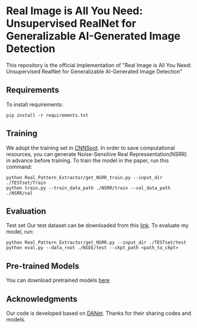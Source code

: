 # Real Image is All You Need: Unsupervised RealNet for Generalizable AI-Generated Image Detection

This repository is the official implementation of "Real Image is All You Need: Unsupervised RealNet for Generalizable AI-Generated Image Detection"

## Requirements

To install requirements:

```setup
pip install -r requirements.txt
```

## Training
 We adopt the training set in [CNNSpot](https://github.com/peterwang512/CNNDetection). In order to save computational resources, you can generate Noise-Sensitive Real Repressentation(NSRR) in advance before training. To train the model in the paper, run this command:

 ```train
python Real_Pattern_Extractor/get_NSRR_train.py --input_dir ./TESTset/Train
python train.py --train_data_path ./NSRR/train --val_data_path ./NSRR/val
```

## Evaluation

Test set
Our test dataset can be downloaded from this [link](https://pan.baidu.com/s/1lhXEtjs5zA6I7s8iCHssKQ?pwd=real). To evaluate my model, run:

```eval
python Real_Pattern_Extractor/get_NSRR.py --input_dir ./TESTset/test
python eval.py --data_root ./NSEE/test --ckpt_path <path_to_ckpt>
```

## Pre-trained Models

You can download pretrained models [here](链接：https://pan.baidu.com/s/14p3afSp1M7DARy1aRlIs6w?pwd=2phx)

## Acknowledgments

Our code is developed based on [DANet](https://github.com/zsyOAOA/DANet). Thanks for their sharing codes and models.
